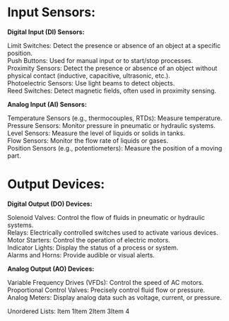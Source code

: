 
<h1>Input Sensors: </h1>

**Digital Input (DI) Sensors:**  

Limit Switches: Detect the presence or absence of an object at a specific position.  
Push Buttons: Used for manual input or to start/stop processes.  
Proximity Sensors: Detect the presence or absence of an object without physical contact (inductive, capacitive, ultrasonic, etc.).  
Photoelectric Sensors: Use light beams to detect objects.  
Reed Switches: Detect magnetic fields, often used in proximity sensing.  

**Analog Input (AI) Sensors:**  

Temperature Sensors (e.g., thermocouples, RTDs): Measure temperature.  
Pressure Sensors: Monitor pressure in pneumatic or hydraulic systems.  
Level Sensors: Measure the level of liquids or solids in tanks.  
Flow Sensors: Monitor the flow rate of liquids or gases.  
Position Sensors (e.g., potentiometers): Measure the position of a moving part.  

<h1>Output Devices:</h1>

**Digital Output (DO) Devices:**

Solenoid Valves: Control the flow of fluids in pneumatic or hydraulic systems.    
Relays: Electrically controlled switches used to activate various devices.    
Motor Starters: Control the operation of electric motors.    
Indicator Lights: Display the status of a process or system.    
Alarms and Horns: Provide audible or visual alerts.    

**Analog Output (AO) Devices:**

Variable Frequency Drives (VFDs): Control the speed of AC motors.    
Proportional Control Valves: Precisely control fluid flow or pressure.    
Analog Meters: Display analog data such as voltage, current, or pressure.    

Unordered Lists:
Item 1Item 2Item 3Item 4
